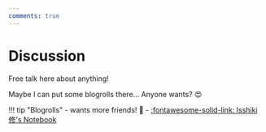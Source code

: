 ```yaml
---
comments: true
---
```


# Discussion

Free talk here about anything!

Maybe I can put some blogrolls there... Anyone wants? :heart_eyes:

!!! tip "Blogrolls"
    - wants more friends! :speech_balloon:
    - [:fontawesome-solid-link: Isshiki 修's Notebook](https://github.com/IsshikiHugh/notebook)
